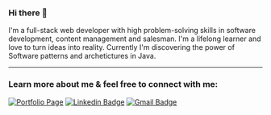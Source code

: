### Hi there 👋
<p>
I'm a full-stack web developer with high problem-solving skills in software development, content management and salesman. I'm a lifelong learner and love to turn ideas into reality. Currently I'm discovering the power of Software patterns and archetictures in Java.
</p>

---

### Learn more about me & feel free to connect with me:

[![Portfolio Page](https://img.shields.io/badge/WWW-Portfolio%20Page-cc4e56?style=flat-square&link=http://aliniko.github.io/)](https://alinekoh.netlify.app/)
[![Linkedin Badge](https://img.shields.io/badge/-Ali%20Nekoh-0072b1?style=flat-square&logo=Linkedin&logoColor=white&link=https://https://www.linkedin.com/in/ali-nekoh)](https://www.linkedin.com/in/ali-nekoh-60947a1b2/)
[![Gmail Badge](https://img.shields.io/badge/-alinekoh2@gmail.com-c71610?style=flat-square&logo=Gmail&logoColor=white&link=mailto:alinekoh2r@gmail.com)](mailto:alinekoh2@gmail.com)



<!--
**aliniko/aliniko** is a ✨ _special_ ✨ repository because its `README.md` (this file) appears on your GitHub profile.

Here are some ideas to get you started:

- 🔭 I’m currently working on ...
- 🌱 I’m currently learning ...
- 👯 I’m looking to collaborate on ...
- 🤔 I’m looking for help with ...
- 💬 Ask me about ...
- 📫 How to reach me: ...
- 😄 Pronouns: ...
- ⚡ Fun fact: ...
-->
